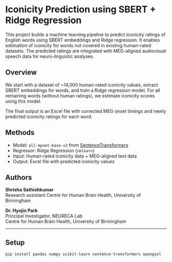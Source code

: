 
# Iconicity Prediction using SBERT + Ridge Regression

This project builds a machine learning pipeline to predict iconicity ratings of English words using SBERT embeddings and Ridge regression. It enables estimation of iconicity for words not covered in existing human-rated datasets. The predicted ratings are integrated with MEG-aligned audiovisual speech data for neuro-linguistic analyses.

##  Overview

We start with a dataset of ~14,000 human-rated iconicity values, extract SBERT embeddings for words, and train a Ridge regression model. For all remaining words (without human ratings), we estimate iconicity scores using this model.

The final output is an Excel file with corrected MEG onset timings and newly predicted iconicity ratings for each word.

##  Methods

- Model: `all-mpnet-base-v2` from [SentenceTransformers](https://www.sbert.net/)
- Regressor: Ridge Regression (`sklearn`)
- Input: Human-rated iconicity data + MEG-aligned text data
- Output: Excel file with predicted iconicity values


## Authors

**Shrisha Sathishkumar**  
Research assistant 
Centre for Human Brain Health, University of Birmingham  


**Dr. Hyojin Park**  
Principal Investigator, NEURECA Lab  
Centre for Human Brain Health, University of Birmingham  

---

## Setup

```bash
pip install pandas numpy scikit-learn sentence-transformers openpyxl
